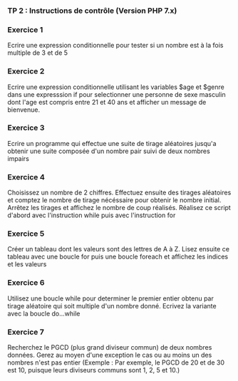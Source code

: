 ### TP 2 : Instructions de contrôle (Version PHP 7.x)
### Exercice 1
Ecrire une expression conditionnelle pour tester si un nombre est à la fois multiple de 3 et de 5

### Exercice 2
Ecrire une expression conditionnelle utilisant les variables $age et $genre 
dans une expresssion if pour selectionner une personne de sexe masculin dont l'age est compris 
entre 21 et 40 ans et afficher un message de bienvenue.

### Exercice 3
Ecrire un programme qui effectue une suite de tirage aléatoires jusqu'a obtenir une suite composée 
d'un nombre pair suivi de deux nombres impairs

### Exercice 4
Choisissez un nombre de 2 chiffres. Effectuez ensuite des tirages aléatoires et 
comptez le nombre de tirage nécéssaire pour obtenir le nombre initial.
Arrêtez les tirages et affichez le nombre de coup réalisés. 
Réalisez ce script d'abord avec l'instruction while puis avec l'instruction for

### Exercice 5
Créer un tableau dont les valeurs sont des lettres de A à Z.
Lisez ensuite ce tableau avec une boucle for puis une boucle foreach et affichez les indices et les valeurs

### Exercice 6
Utilisez une boucle while pour determiner le premier entier obtenu par tirage aléatoire qui soit multiple d'un nombre donné.
Ecrivez la variante avec la boucle do...while

### Exercice 7
Recherchez le PGCD (plus grand diviseur commun) de deux nombres données. 
Gerez au moyen d'une exception le cas ou au moins un des nombres n'est pas entier
(Exemple : Par exemple, le PGCD de 20 et de 30 est 10, puisque leurs diviseurs communs sont 1, 2, 5 et 10.) 


